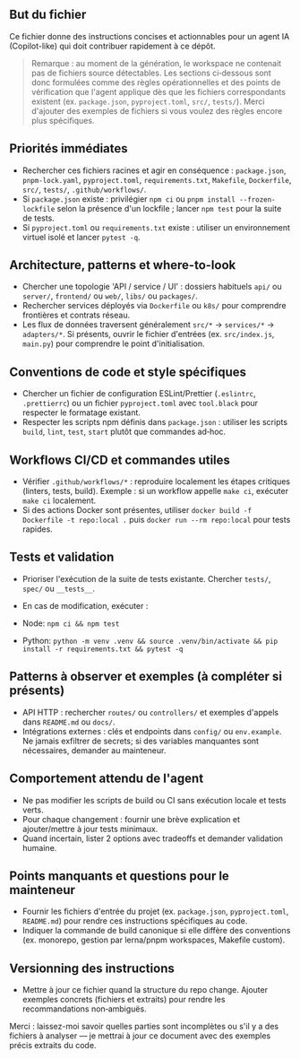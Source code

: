 ## But du fichier

Ce fichier donne des instructions concises et actionnables pour un agent IA (Copilot-like) qui doit contribuer rapidement à ce dépôt.

> Remarque : au moment de la génération, le workspace ne contenait pas de fichiers source détectables. Les sections ci‑dessous sont donc formulées comme des règles opérationnelles et des points de vérification que l'agent applique dès que les fichiers correspondants existent (ex. `package.json`, `pyproject.toml`, `src/`, `tests/`). Merci d'ajouter des exemples de fichiers si vous voulez des règles encore plus spécifiques.

## Priorités immédiates

- Rechercher ces fichiers racines et agir en conséquence : `package.json`, `pnpm-lock.yaml`, `pyproject.toml`, `requirements.txt`, `Makefile`, `Dockerfile`, `src/`, `tests/`, `.github/workflows/`.
- Si `package.json` existe : privilégier `npm ci` ou `pnpm install --frozen-lockfile` selon la présence d'un lockfile ; lancer `npm test` pour la suite de tests.
- Si `pyproject.toml` ou `requirements.txt` existe : utiliser un environnement virtuel isolé et lancer `pytest -q`.

## Architecture, patterns et where-to-look

- Chercher une topologie 'API / service / UI' : dossiers habituels `api/` ou `server/`, `frontend/` ou `web/`, `libs/` ou `packages/`.
- Rechercher services déployés via `Dockerfile` ou `k8s/` pour comprendre frontières et contrats réseau.
- Les flux de données traversent généralement `src/*` → `services/*` → `adapters/*`. Si présents, ouvrir le fichier d'entrées (ex. `src/index.js`, `main.py`) pour comprendre le point d'initialisation.

## Conventions de code et style spécifiques

- Chercher un fichier de configuration ESLint/Prettier (`.eslintrc`, `.prettierrc`) ou un fichier `pyproject.toml` avec `tool.black` pour respecter le formatage existant.
- Respecter les scripts npm définis dans `package.json` : utiliser les scripts `build`, `lint`, `test`, `start` plutôt que commandes ad‑hoc.

## Workflows CI/CD et commandes utiles

- Vérifier `.github/workflows/*` : reproduire localement les étapes critiques (linters, tests, build). Exemple : si un workflow appelle `make ci`, exécuter `make ci` localement.
- Si des actions Docker sont présentes, utiliser `docker build -f Dockerfile -t repo:local .` puis `docker run --rm repo:local` pour tests rapides.

## Tests et validation

- Prioriser l'exécution de la suite de tests existante. Chercher `tests/`, `spec/` ou `__tests__`.
- En cas de modification, exécuter :

- Node: `npm ci && npm test`
- Python: `python -m venv .venv && source .venv/bin/activate && pip install -r requirements.txt && pytest -q`

## Patterns à observer et exemples (à compléter si présents)

- API HTTP : rechercher `routes/` ou `controllers/` et exemples d'appels dans `README.md` ou `docs/`.
- Intégrations externes : clés et endpoints dans `config/` ou `env.example`. Ne jamais exfiltrer de secrets; si des variables manquantes sont nécessaires, demander au mainteneur.

## Comportement attendu de l'agent

- Ne pas modifier les scripts de build ou CI sans exécution locale et tests verts.
- Pour chaque changement : fournir une brève explication et ajouter/mettre à jour tests minimaux.
- Quand incertain, lister 2 options avec tradeoffs et demander validation humaine.

## Points manquants et questions pour le mainteneur

- Fournir les fichiers d'entrée du projet (ex. `package.json`, `pyproject.toml`, `README.md`) pour rendre ces instructions spécifiques au code.
- Indiquer la commande de build canonique si elle diffère des conventions (ex. monorepo, gestion par lerna/pnpm workspaces, Makefile custom).

## Versionning des instructions

- Mettre à jour ce fichier quand la structure du repo change. Ajouter exemples concrets (fichiers et extraits) pour rendre les recommandations non‑ambiguës.

Merci : laissez-moi savoir quelles parties sont incomplètes ou s'il y a des fichiers à analyser — je mettrai à jour ce document avec des exemples précis extraits du code.
